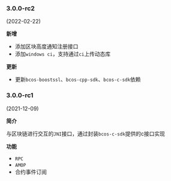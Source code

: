 ### 3.0.0-rc2

(2022-02-22)

**新增**

- 添加区块高度通知注册接口
- 添加`windows ci`，支持通过`ci`上传动态库

**更新**

- 更新`bcos-boostssl`、`bcos-cpp-sdk`、`bcos-c-sdk`依赖

### 3.0.0-rc1

(2021-12-09)

**简介**

与区块链进行交互的`JNI`接口，通过封装`bcos-c-sdk`提供的c接口实现

**功能**

- `RPC`
- `AMOP`
- 合约事件订阅
